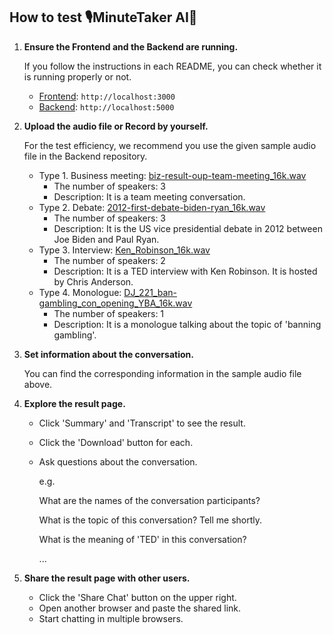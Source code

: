 ## How to test 🎙️MinuteTaker AI🚀

1. **Ensure the Frontend and the Backend are running.**

    If you follow the instructions in each README, you can check whether it is running properly or not.

    - [Frontend](https://github.com/google-ai-hackathon-2024/frontend?tab=readme-ov-file#how-to-run-frontend): `http://localhost:3000`
    - [Backend](https://github.com/google-ai-hackathon-2024/backend#how-to-run-backend): `http://localhost:5000`

2. **Upload the audio file or Record by yourself.** 

    For the test efficiency, we recommend you use the given sample audio file in the Backend repository.

    - Type 1. Business meeting: [biz-result-oup-team-meeting_16k.wav](https://github.com/google-ai-hackathon-2024/backend/blob/main/dataset/biz-meeting/biz-result-oup-team-meeting_16k.wav)
        - The number of speakers: 3
        - Description: It is a team meeting conversation.
    - Type 2. Debate: [2012-first-debate-biden-ryan_16k.wav](https://github.com/google-ai-hackathon-2024/backend/blob/main/dataset/debating/2012-first-debate-biden-ryan_16k.wav)
        - The number of speakers: 3
        - Description: It is the US vice presidential debate in 2012 between Joe Biden and Paul Ryan.
    - Type 3. Interview: [Ken_Robinson_16k.wav](https://github.com/google-ai-hackathon-2024/backend/blob/main/dataset/interview/Ken_Robinson_16k.wav)
        - The number of speakers: 2
        - Description: It is a TED interview with Ken Robinson. It is hosted by Chris Anderson.
    - Type 4. Monologue: [DJ_221_ban-gambling_con_opening_YBA_16k.wav](https://github.com/google-ai-hackathon-2024/backend/blob/main/dataset/monologue/DJ_221_ban-gambling_con_opening_YBA_16k.wav)
        - The number of speakers: 1
        - Description: It is a monologue talking about the topic of 'banning gambling'.

3. **Set information about the conversation.**

    You can find the corresponding information in the sample audio file above.

4. **Explore the result page.**

    - Click 'Summary' and 'Transcript' to see the result.
    - Click the 'Download' button for each.
    - Ask questions about the conversation.

        e.g.
        
        What are the names of the conversation participants?

        What is the topic of this conversation? Tell me shortly.

        What is the meaning of 'TED' in this conversation?

        ...

5. **Share the result page with other users.**

    - Click the 'Share Chat' button on the upper right.
    - Open another browser and paste the shared link.
    - Start chatting in multiple browsers.

